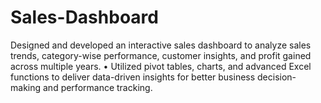 # Sales-Dashboard
Designed and developed an interactive sales dashboard to analyze sales trends, category-wise performance, customer insights, and profit gained across multiple years. • Utilized pivot tables, charts, and advanced Excel functions to deliver data-driven insights for better business decision-making and performance tracking.
